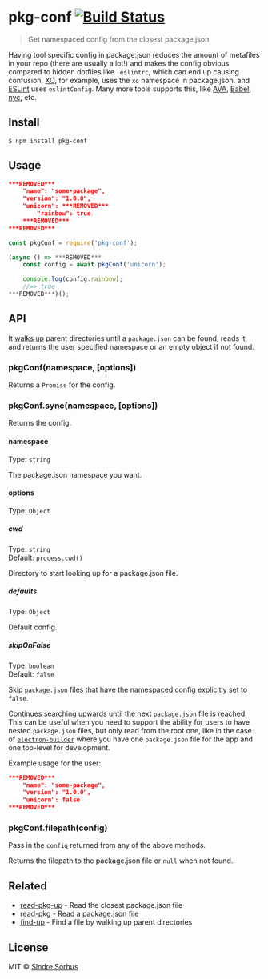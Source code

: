 # pkg-conf [![Build Status](https://travis-ci.org/sindresorhus/pkg-conf.svg?branch=master)](https://travis-ci.org/sindresorhus/pkg-conf)

> Get namespaced config from the closest package.json

Having tool specific config in package.json reduces the amount of metafiles in your repo (there are usually a lot!) and makes the config obvious compared to hidden dotfiles like `.eslintrc`, which can end up causing confusion. [XO](https://github.com/xojs/xo), for example, uses the `xo` namespace in package.json, and [ESLint](http://eslint.org) uses `eslintConfig`. Many more tools supports this, like [AVA](https://ava.li), [Babel](https://babeljs.io), [nyc](https://github.com/istanbuljs/nyc), etc.


## Install

```
$ npm install pkg-conf
```


## Usage

```json
***REMOVED***
	"name": "some-package",
	"version": "1.0.0",
	"unicorn": ***REMOVED***
		"rainbow": true
	***REMOVED***
***REMOVED***
```

```js
const pkgConf = require('pkg-conf');

(async () => ***REMOVED***
	const config = await pkgConf('unicorn');

	console.log(config.rainbow);
	//=> true
***REMOVED***)();
```


## API

It [walks up](https://github.com/sindresorhus/find-up) parent directories until a `package.json` can be found, reads it, and returns the user specified namespace or an empty object if not found.

### pkgConf(namespace, [options])

Returns a `Promise` for the config.

### pkgConf.sync(namespace, [options])

Returns the config.

#### namespace

Type: `string`

The package.json namespace you want.

#### options

Type: `Object`

##### cwd

Type: `string`<br>
Default: `process.cwd()`

Directory to start looking up for a package.json file.

##### defaults

Type: `Object`<br>

Default config.

##### skipOnFalse

Type: `boolean`<br>
Default: `false`

Skip `package.json` files that have the namespaced config explicitly set to `false`.

Continues searching upwards until the next `package.json` file is reached. This can be useful when you need to support the ability for users to have nested `package.json` files, but only read from the root one, like in the case of [`electron-builder`](https://github.com/electron-userland/electron-builder/wiki/Options#AppMetadata) where you have one `package.json` file for the app and one top-level for development.

Example usage for the user:

```json
***REMOVED***
	"name": "some-package",
	"version": "1.0.0",
	"unicorn": false
***REMOVED***
```

### pkgConf.filepath(config)

Pass in the `config` returned from any of the above methods.

Returns the filepath to the package.json file or `null` when not found.


## Related

- [read-pkg-up](https://github.com/sindresorhus/read-pkg-up) - Read the closest package.json file
- [read-pkg](https://github.com/sindresorhus/read-pkg) - Read a package.json file
- [find-up](https://github.com/sindresorhus/find-up) - Find a file by walking up parent directories


## License

MIT © [Sindre Sorhus](https://sindresorhus.com)
